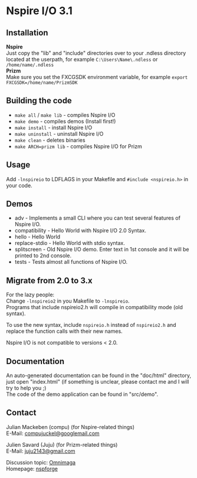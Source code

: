 Nspire I/O 3.1
==============

Installation
------------
**Nspire**  
Just copy the "lib" and "include" directories over to your .ndless directory located at the userpath, for example `C:\Users\Name\.ndless` or `/home/name/.ndless`  
**Prizm**  
Make sure you set the FXCGSDK environment variable, for example `export FXCGSDK=/home/name/PrizmSDK`  

Building the code
-----------------
* `make all` / `make lib` - compiles Nspire I/O
* `make demo` - compiles demos (Install first!)
* `make install` - install Nspire I/O
* `make uninstall` - uninstall Nspire I/O
* `make clean` - deletes binaries
* `make ARCH=prizm lib` - compiles Nspire I/O for Prizm

Usage
-----
Add `-lnspireio` to LDFLAGS in your Makefile and `#include <nspireio.h>` in your code.

Demos
-----
* adv - Implements a small CLI where you can test several features of Nspire I/O.
* compatibility - Hello World with Nspire I/O 2.0 Syntax.
* hello - Hello World
* replace-stdio - Hello World with stdio syntax.
* splitscreen - Old Nspire I/O demo. Enter text in 1st console and it will be printed to 2nd console.
* tests - Tests almost all functions of Nspire I/O.

Migrate from 2.0 to 3.x
-----------------------
For the lazy people:  
Change `-lnspireio2` in you Makefile to `-lnspireio`.  
Programs that include nspireio2.h will compile in compatibility mode (old syntax).

To use the new syntax, include `nspireio.h` instead of `nspireio2.h` and replace the function calls with their new names.

Nspire I/O is not compatible to versions < 2.0.

Documentation
-------------
An auto-generated documentation can be found in the "doc/html" directory, just open "index.html" (if something is unclear, please contact me and I will try to help you ;)  
The code of the demo application can be found in "src/demo".

Contact
-------
Julian Mackeben (compu) (for Nspire-related things)  
E-Mail: <compujuckel@googlemail.com>

Julien Savard (Juju) (for Prizm-related things)  
E-Mail: <juju2143@gmail.com>

Discussion topic: [Omnimaga](http://www.omnimaga.org/index.php?topic=6871.0)  
Homepage: [nspforge](http://nspforge.unsads.com/p/nspireio)

